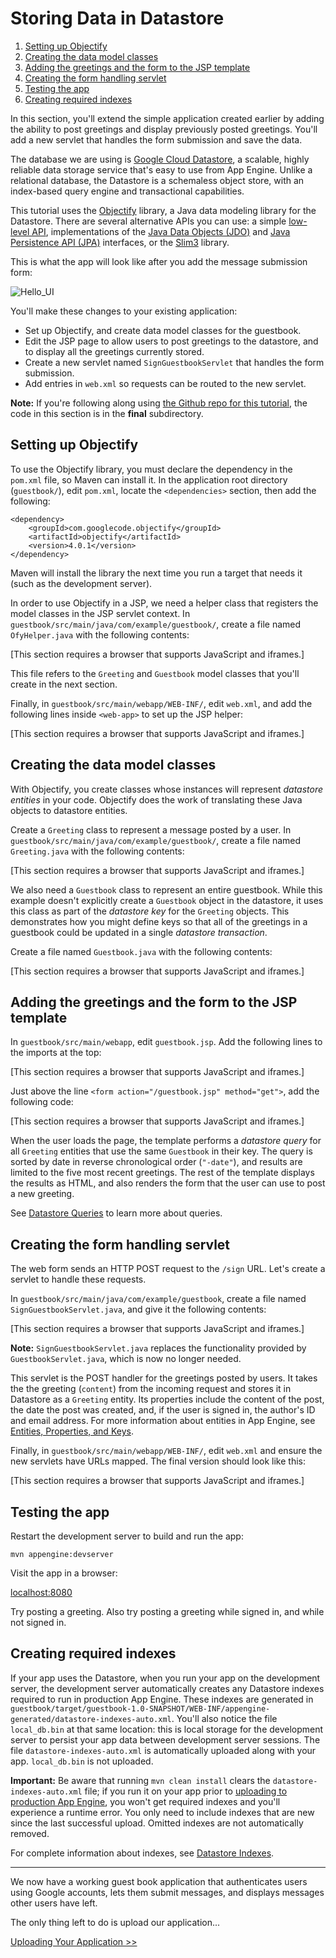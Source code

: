 # Storing Data in Datastore

  

1.  [Setting up Objectify](#setting_up_objectify)
2.  [Creating the data model classes](#creating_the_data_model_classes)
3.  [Adding the greetings and the form to the JSP template](#adding_the_greetings_and_the_form_to_the_jsp_template)
4.  [Creating the form handling servlet](#creating_the_form_handling_servlet)
5.  [Testing the app](#testing_the_app)
6.  [Creating required indexes](#creating_required_indexes)

In this section, you'll extend the simple application created earlier by adding the ability to post greetings and display previously posted greetings. You'll add a new servlet that handles the form submission and save the data.

The database we are using is [Google Cloud Datastore](https://web.archive.org/web/20160424225648/https://cloud.google.com/appengine/docs/java/datastore), a scalable, highly reliable data storage service that's easy to use from App Engine. Unlike a relational database, the Datastore is a schemaless object store, with an index-based query engine and transactional capabilities.

This tutorial uses the [Objectify](https://web.archive.org/web/20160424225648/https://github.com/objectify/objectify) library, a Java data modeling library for the Datastore. There are several alternative APIs you can use: a simple [low-level API](https://web.archive.org/web/20160424225648/https://cloud.google.com/appengine/docs/java/javadoc/com/google/appengine/api/datastore/package-summary), implementations of the [Java Data Objects (JDO)](https://web.archive.org/web/20160424225648/http://db.apache.org/jdo/index) and [Java Persistence API (JPA)](https://web.archive.org/web/20160424225648/http://www.oracle.com/technetwork/java/javaee/tech/persistence-jsp-140049.html) interfaces, or the [Slim3](https://web.archive.org/web/20160424225648/http://sites.google.com/site/slim3appengine/) library.

This is what the app will look like after you add the message submission form:

![Hello\_UI](https://web.archive.org/web/20160424225648im_/https://cloud.google.com/appengine/docs/java/gettingstarted/images/hello-2.png)

You'll make these changes to your existing application:

-   Set up Objectify, and create data model classes for the guestbook.
-   Edit the JSP page to allow users to post greetings to the datastore, and to display all the greetings currently stored.
-   Create a new servlet named `SignGuestbookServlet` that handles the form submission.
-   Add entries in `web.xml` so requests can be routed to the new servlet.

**Note:** If you're following along using [the Github repo for this tutorial](https://web.archive.org/web/20160424225648/https://github.com/GoogleCloudPlatform/appengine-java-guestbook-multiphase), the code in this section is in the **final** subdirectory.

## Setting up Objectify

To use the Objectify library, you must declare the dependency in the `pom.xml` file, so Maven can install it. In the application root directory (`guestbook/`), edit `pom.xml`, locate the `<dependencies>` section, then add the following:

```
<dependency>
    <groupId>com.googlecode.objectify</groupId>
    <artifactId>objectify</artifactId>
    <version>4.0.1</version>
</dependency>
```

Maven will install the library the next time you run a target that needs it (such as the development server).

In order to use Objectify in a JSP, we need a helper class that registers the model classes in the JSP servlet context. In `guestbook/src/main/java/com/example/guestbook/`, create a file named `OfyHelper.java` with the following contents:

\[This section requires a browser that supports JavaScript and iframes.\]

This file refers to the `Greeting` and `Guestbook` model classes that you'll create in the next section.

Finally, in `guestbook/src/main/webapp/WEB-INF/`, edit `web.xml`, and add the following lines inside `<web-app>` to set up the JSP helper:

\[This section requires a browser that supports JavaScript and iframes.\]

## Creating the data model classes

With Objectify, you create classes whose instances will represent *datastore entities* in your code. Objectify does the work of translating these Java objects to datastore entities.

Create a `Greeting` class to represent a message posted by a user. In `guestbook/src/main/java/com/example/guestbook/`, create a file named `Greeting.java` with the following contents:

\[This section requires a browser that supports JavaScript and iframes.\]

We also need a `Guestbook` class to represent an entire guestbook. While this example doesn't explicitly create a `Guestbook` object in the datastore, it uses this class as part of the *datastore key* for the `Greeting` objects. This demonstrates how you might define keys so that all of the greetings in a guestbook could be updated in a single *datastore transaction*.

Create a file named `Guestbook.java` with the following contents:

\[This section requires a browser that supports JavaScript and iframes.\]

## Adding the greetings and the form to the JSP template

In `guestbook/src/main/webapp`, edit `guestbook.jsp`. Add the following lines to the imports at the top:

\[This section requires a browser that supports JavaScript and iframes.\]

Just above the line `<form action="/guestbook.jsp" method="get">`, add the following code:

\[This section requires a browser that supports JavaScript and iframes.\]

When the user loads the page, the template performs a *datastore query* for all `Greeting` entities that use the same `Guestbook` in their key. The query is sorted by date in reverse chronological order (`"-date"`), and results are limited to the five most recent greetings. The rest of the template displays the results as HTML, and also renders the form that the user can use to post a new greeting.

See [Datastore Queries](https://web.archive.org/web/20160424225648/https://cloud.google.com/appengine/docs/java/datastore/queries) to learn more about queries.

## Creating the form handling servlet

The web form sends an HTTP POST request to the `/sign` URL. Let's create a servlet to handle these requests.

In `guestbook/src/main/java/com/example/guestbook`, create a file named `SignGuestbookServlet.java`, and give it the following contents:

\[This section requires a browser that supports JavaScript and iframes.\]

**Note:** `SignGuestbookServlet.java` replaces the functionality provided by `GuestbookServlet.java`, which is now no longer needed.

This servlet is the POST handler for the greetings posted by users. It takes the the greeting (`content`) from the incoming request and stores it in Datastore as a `Greeting` entity. Its properties include the content of the post, the date the post was created, and, if the user is signed in, the author's ID and email address. For more information about entities in App Engine, see [Entities, Properties, and Keys](https://web.archive.org/web/20160424225648/https://cloud.google.com/appengine/docs/java/datastore/entities).

Finally, in `guestbook/src/main/webapp/WEB-INF/`, edit `web.xml` and ensure the new servlets have URLs mapped. The final version should look like this:

\[This section requires a browser that supports JavaScript and iframes.\]

## Testing the app

Restart the development server to build and run the app:

```
mvn appengine:devserver
```

Visit the app in a browser:

[localhost:8080](https://web.archive.org/web/20160424225648/https://cloud.google.com/appengine/docs/java/gettingstarted/localhost:8080)

Try posting a greeting. Also try posting a greeting while signed in, and while not signed in.

## Creating required indexes

If your app uses the Datastore, when you run your app on the development server, the development server automatically creates any Datastore indexes required to run in production App Engine. These indexes are generated in `guestbook/target/guestbook-1.0-SNAPSHOT/WEB-INF/appengine-generated/datastore-indexes-auto.xml`. You'll also notice the file `local_db.bin` at that same location: this is local storage for the development server to persist your app data between development server sessions. The file `datastore-indexes-auto.xml` is automatically uploaded along with your app. `local_db.bin` is not uploaded.

**Important:** Be aware that running `mvn clean install` clears the `datastore-indexes-auto.xml` file; if you run it on your app prior to [uploading to production App Engine](https://web.archive.org/web/20160424225648/https://cloud.google.com/appengine/docs/java/gettingstarted/uploading), you won't get required indexes and you'll experience a runtime error. You only need to include indexes that are new since the last successful upload. Omitted indexes are not automatically removed.

For complete information about indexes, see [Datastore Indexes](https://web.archive.org/web/20160424225648/https://cloud.google.com/appengine/docs/java/datastore/indexes).

------------------------------------------------------------------------

We now have a working guest book application that authenticates users using Google accounts, lets them submit messages, and displays messages other users have left.

The only thing left to do is upload our application...

<a href="https://web.archive.org/web/20160424225648/https://cloud.google.com/appengine/docs/java/gettingstarted/uploading" class="button">Uploading Your Application &gt;&gt;</a>
